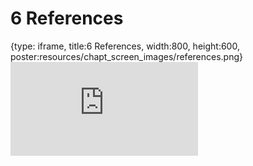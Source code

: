 # 6 References
 
{type: iframe, title:6 References, width:800, height:600, poster:resources/chapt_screen_images/references.png}
![](https://andrew-bortvin.github.io/slimNotes/no_toc/references.html)
 

 
